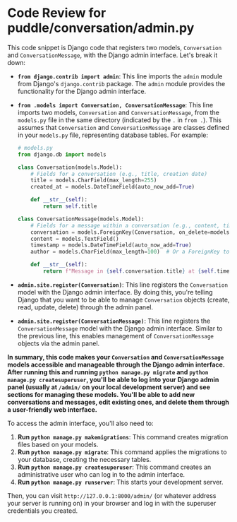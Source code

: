 # Code Review for puddle/conversation/admin.py

This code snippet is Django code that registers two models, `Conversation` and `ConversationMessage`, with the Django admin interface. Let's break it down:

* **`from django.contrib import admin`**: This line imports the `admin` module from Django's `django.contrib` package. The `admin` module provides the functionality for the Django admin interface.

* **`from .models import Conversation, ConversationMessage`**: This line imports two models, `Conversation` and `ConversationMessage`, from the `models.py` file in the same directory (indicated by the `.` in `from .`).  This assumes that `Conversation` and `ConversationMessage` are classes defined in your `models.py` file, representing database tables. For example:

   ```python
   # models.py
   from django.db import models

   class Conversation(models.Model):
       # Fields for a conversation (e.g., title, creation date)
       title = models.CharField(max_length=255)
       created_at = models.DateTimeField(auto_now_add=True)

       def __str__(self):
           return self.title

   class ConversationMessage(models.Model):
       # Fields for a message within a conversation (e.g., content, timestamp, author)
       conversation = models.ForeignKey(Conversation, on_delete=models.CASCADE, related_name='messages')
       content = models.TextField()
       timestamp = models.DateTimeField(auto_now_add=True)
       author = models.CharField(max_length=100)  # Or a ForeignKey to a User model

       def __str__(self):
           return f"Message in {self.conversation.title} at {self.timestamp}"
   ```

* **`admin.site.register(Conversation)`**: This line registers the `Conversation` model with the Django admin interface.  By doing this, you're telling Django that you want to be able to manage `Conversation` objects (create, read, update, delete) through the admin panel.

* **`admin.site.register(ConversationMessage)`**: This line registers the `ConversationMessage` model with the Django admin interface.  Similar to the previous line, this enables management of `ConversationMessage` objects via the admin panel.

**In summary, this code makes your `Conversation` and `ConversationMessage` models accessible and manageable through the Django admin interface.  After running this and running `python manage.py migrate` and `python manage.py createsuperuser`, you'll be able to log into your Django admin panel (usually at `/admin/` on your local development server) and see sections for managing these models.  You'll be able to add new conversations and messages, edit existing ones, and delete them through a user-friendly web interface.**

To access the admin interface, you'll also need to:

1. **Run `python manage.py makemigrations`**:  This command creates migration files based on your models.
2. **Run `python manage.py migrate`**:  This command applies the migrations to your database, creating the necessary tables.
3. **Run `python manage.py createsuperuser`**: This command creates an administrative user who can log in to the admin interface.
4. **Run `python manage.py runserver`**:  This starts your development server.

Then, you can visit `http://127.0.0.1:8000/admin/` (or whatever address your server is running on) in your browser and log in with the superuser credentials you created.
